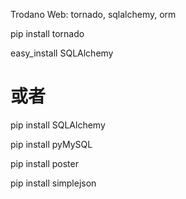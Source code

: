 Trodano Web:   tornado, sqlalchemy, orm   

pip install tornado


easy_install SQLAlchemy
# 或者
pip install SQLAlchemy

pip install pyMySQL


pip install poster

pip install simplejson









































